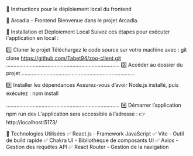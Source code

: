 📌 Instructions pour le déploiement local du frontend

🦁 Arcadia - Frontend
Bienvenue dans le projet Arcadia.

🚀 Installation et Déploiement Local
Suivez ces étapes pour exécuter l'application en local :

1️⃣ Cloner le projet
Téléchargez le code source sur votre machine avec :
git clone https://github.com/Tabet94/zoo-client.git
.............................................................................
2️⃣ Accéder au dossier du projet
.............................................................................

3️⃣ Installer les dépendances
Assurez-vous d’avoir Node.js installé, puis exécutez :
npm install

.............................................................................
4️⃣ Démarrer l’application
npm run dev
L'application sera accessible à l’adresse :
👉 http://localhost:5173/

📌 Technologies Utilisées
✅ React.js - Framework JavaScript
✅ Vite - Outil de build rapide
✅ Chakra UI - Bibliothèque de composants UI
✅ Axios - Gestion des requêtes API
✅ React Router - Gestion de la navigation
